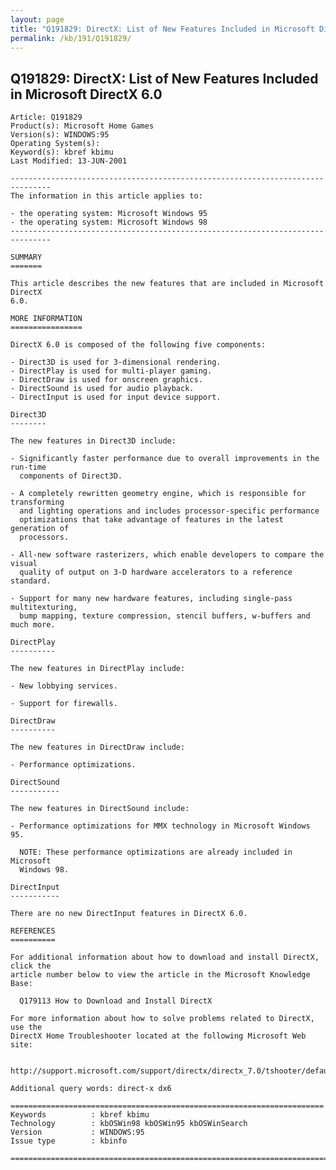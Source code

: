 ```yaml
---
layout: page
title: "Q191829: DirectX: List of New Features Included in Microsoft DirectX 6.0"
permalink: /kb/191/Q191829/
---
```


## Q191829: DirectX: List of New Features Included in Microsoft DirectX 6.0

	Article: Q191829
	Product(s): Microsoft Home Games
	Version(s): WINDOWS:95
	Operating System(s): 
	Keyword(s): kbref kbimu
	Last Modified: 13-JUN-2001
	
	-------------------------------------------------------------------------------
	The information in this article applies to:
	
	- the operating system: Microsoft Windows 95 
	- the operating system: Microsoft Windows 98 
	-------------------------------------------------------------------------------
	
	SUMMARY
	=======
	
	This article describes the new features that are included in Microsoft DirectX
	6.0.
	
	MORE INFORMATION
	================
	
	DirectX 6.0 is composed of the following five components:
	
	- Direct3D is used for 3-dimensional rendering.
	- DirectPlay is used for multi-player gaming.
	- DirectDraw is used for onscreen graphics.
	- DirectSound is used for audio playback.
	- DirectInput is used for input device support.
	
	Direct3D
	--------
	
	The new features in Direct3D include:
	
	- Significantly faster performance due to overall improvements in the run-time
	  components of Direct3D.
	
	- A completely rewritten geometry engine, which is responsible for transforming
	  and lighting operations and includes processor-specific performance
	  optimizations that take advantage of features in the latest generation of
	  processors.
	
	- All-new software rasterizers, which enable developers to compare the visual
	  quality of output on 3-D hardware accelerators to a reference standard.
	
	- Support for many new hardware features, including single-pass multitexturing,
	  bump mapping, texture compression, stencil buffers, w-buffers and much more.
	
	DirectPlay
	----------
	
	The new features in DirectPlay include:
	
	- New lobbying services.
	
	- Support for firewalls.
	
	DirectDraw
	----------
	
	The new features in DirectDraw include:
	
	- Performance optimizations.
	
	DirectSound
	-----------
	
	The new features in DirectSound include:
	
	- Performance optimizations for MMX technology in Microsoft Windows 95.
	
	  NOTE: These performance optimizations are already included in Microsoft
	  Windows 98.
	
	DirectInput
	-----------
	
	There are no new DirectInput features in DirectX 6.0.
	
	REFERENCES
	==========
	
	For additional information about how to download and install DirectX, click the
	article number below to view the article in the Microsoft Knowledge Base:
	
	  Q179113 How to Download and Install DirectX
	
	For more information about how to solve problems related to DirectX, use the
	DirectX Home Troubleshooter located at the following Microsoft Web site:
	
	  http://support.microsoft.com/support/directx/directx_7.0/tshooter/default.asp
	
	Additional query words: direct-x dx6
	
	======================================================================
	Keywords          : kbref kbimu 
	Technology        : kbOSWin98 kbOSWin95 kbOSWinSearch
	Version           : WINDOWS:95
	Issue type        : kbinfo
	
	=============================================================================
	

